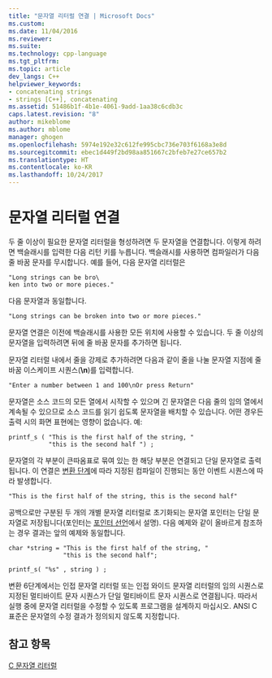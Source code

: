 ```yaml
---
title: "문자열 리터럴 연결 | Microsoft Docs"
ms.custom: 
ms.date: 11/04/2016
ms.reviewer: 
ms.suite: 
ms.technology: cpp-language
ms.tgt_pltfrm: 
ms.topic: article
dev_langs: C++
helpviewer_keywords:
- concatenating strings
- strings [C++], concatenating
ms.assetid: 51486b1f-4b1e-4061-9add-1aa38c6cdb3c
caps.latest.revision: "8"
author: mikeblome
ms.author: mblome
manager: ghogen
ms.openlocfilehash: 5974e192e32c612fe995cbc736e703f6168a3e8d
ms.sourcegitcommit: ebec1d449f2bd98aa851667c2bfeb7e27ce657b2
ms.translationtype: HT
ms.contentlocale: ko-KR
ms.lasthandoff: 10/24/2017
---
```

# <a name="string-literal-concatenation"></a>문자열 리터럴 연결
두 줄 이상이 필요한 문자열 리터럴을 형성하려면 두 문자열을 연결합니다. 이렇게 하려면 백슬래시를 입력한 다음 리턴 키를 누릅니다. 백슬래시를 사용하면 컴파일러가 다음 줄 바꿈 문자를 무시합니다. 예를 들어, 다음 문자열 리터럴은  
  
```  
"Long strings can be bro\  
ken into two or more pieces."  
```  
  
 다음 문자열과 동일합니다.  
  
```  
"Long strings can be broken into two or more pieces."  
```  
  
 문자열 연결은 이전에 백슬래시를 사용한 모든 위치에 사용할 수 있습니다. 두 줄 이상의 문자열을 입력하려면 뒤에 줄 바꿈 문자를 추가하면 됩니다.  
  
 문자열 리터럴 내에서 줄을 강제로 추가하려면 다음과 같이 줄을 나눌 문자열 지점에 줄 바꿈 이스케이프 시퀀스(**\n**)를 입력합니다.  
  
```  
"Enter a number between 1 and 100\nOr press Return"  
```  
  
 문자열은 소스 코드의 모든 열에서 시작할 수 있으며 긴 문자열은 다음 줄의 임의 열에서 계속될 수 있으므로 소스 코드를 읽기 쉽도록 문자열을 배치할 수 있습니다. 어떤 경우든 출력 시의 화면 표현에는 영향이 없습니다. 예:  
  
```  
printf_s ( "This is the first half of the string, "  
           "this is the second half ") ;  
```  
  
 문자열의 각 부분이 큰따옴표로 묶여 있는 한 해당 부분은 연결되고 단일 문자열로 출력됩니다. 이 연결은 [변환 단계](../preprocessor/phases-of-translation.md)에 따라 지정된 컴파일이 진행되는 동안 이벤트 시퀀스에 따라 발생합니다.  
  
```  
"This is the first half of the string, this is the second half"  
```  
  
 공백으로만 구분된 두 개의 개별 문자열 리터럴로 초기화되는 문자열 포인터는 단일 문자열로 저장됩니다(포인터는 [포인터 선언](../c-language/pointer-declarations.md)에서 설명). 다음 예제와 같이 올바르게 참조하는 경우 결과는 앞의 예제와 동일합니다.  
  
```  
char *string = "This is the first half of the string, "  
               "this is the second half";  
  
printf_s( "%s" , string ) ;  
```  
  
 변환 6단계에서는 인접 문자열 리터럴 또는 인접 와이드 문자열 리터럴의 임의 시퀀스로 지정된 멀티바이트 문자 시퀀스가 단일 멀티바이트 문자 시퀀스로 연결됩니다. 따라서 실행 중에 문자열 리터럴을 수정할 수 있도록 프로그램을 설계하지 마십시오. ANSI C 표준은 문자열의 수정 결과가 정의되지 않도록 지정합니다.  
  
## <a name="see-also"></a>참고 항목  
 [C 문자열 리터럴](../c-language/c-string-literals.md)